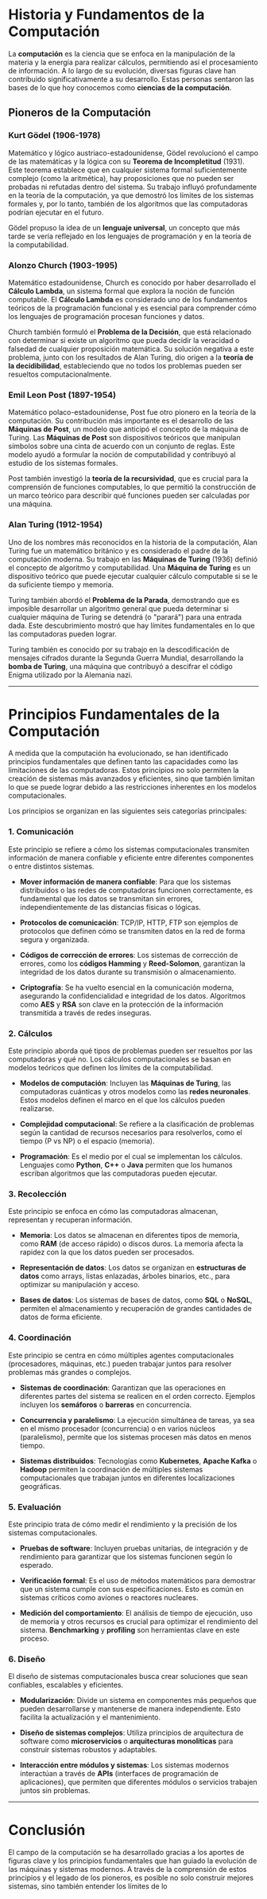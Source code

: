 # Historia y Fundamentos de la Computación

La **computación** es la ciencia que se enfoca en la manipulación de la materia y la energía para realizar cálculos, permitiendo así el procesamiento de información. A lo largo de su evolución, diversas figuras clave han contribuido significativamente a su desarrollo. Estas personas sentaron las bases de lo que hoy conocemos como **ciencias de la computación**.

## Pioneros de la Computación

### Kurt Gödel (1906-1978)
Matemático y lógico austriaco-estadounidense, Gödel revolucionó el campo de las matemáticas y la lógica con su **Teorema de Incompletitud** (1931). Este teorema establece que en cualquier sistema formal suficientemente complejo (como la aritmética), hay proposiciones que no pueden ser probadas ni refutadas dentro del sistema. Su trabajo influyó profundamente en la teoría de la computación, ya que demostró los límites de los sistemas formales y, por lo tanto, también de los algoritmos que las computadoras podrían ejecutar en el futuro.

Gödel propuso la idea de un **lenguaje universal**, un concepto que más tarde se vería reflejado en los lenguajes de programación y en la teoría de la computabilidad.

### Alonzo Church (1903-1995)
Matemático estadounidense, Church es conocido por haber desarrollado el **Cálculo Lambda**, un sistema formal que explora la noción de función computable. El **Cálculo Lambda** es considerado uno de los fundamentos teóricos de la programación funcional y es esencial para comprender cómo los lenguajes de programación procesan funciones y datos.

Church también formuló el **Problema de la Decisión**, que está relacionado con determinar si existe un algoritmo que pueda decidir la veracidad o falsedad de cualquier proposición matemática. Su solución negativa a este problema, junto con los resultados de Alan Turing, dio origen a la **teoría de la decidibilidad**, estableciendo que no todos los problemas pueden ser resueltos computacionalmente.

### Emil Leon Post (1897-1954)
Matemático polaco-estadounidense, Post fue otro pionero en la teoría de la computación. Su contribución más importante es el desarrollo de las **Máquinas de Post**, un modelo que anticipó el concepto de la máquina de Turing. Las **Máquinas de Post** son dispositivos teóricos que manipulan símbolos sobre una cinta de acuerdo con un conjunto de reglas. Este modelo ayudó a formular la noción de computabilidad y contribuyó al estudio de los sistemas formales.

Post también investigó la **teoría de la recursividad**, que es crucial para la comprensión de funciones computables, lo que permitió la construcción de un marco teórico para describir qué funciones pueden ser calculadas por una máquina.

### Alan Turing (1912-1954)
Uno de los nombres más reconocidos en la historia de la computación, Alan Turing fue un matemático británico y es considerado el padre de la computación moderna. Su trabajo en las **Máquinas de Turing** (1936) definió el concepto de algoritmo y computabilidad. Una **Máquina de Turing** es un dispositivo teórico que puede ejecutar cualquier cálculo computable si se le da suficiente tiempo y memoria.

Turing también abordó el **Problema de la Parada**, demostrando que es imposible desarrollar un algoritmo general que pueda determinar si cualquier máquina de Turing se detendrá (o "parará") para una entrada dada. Este descubrimiento mostró que hay límites fundamentales en lo que las computadoras pueden lograr.

Turing también es conocido por su trabajo en la descodificación de mensajes cifrados durante la Segunda Guerra Mundial, desarrollando la **bomba de Turing**, una máquina que contribuyó a descifrar el código Enigma utilizado por la Alemania nazi.

---

# Principios Fundamentales de la Computación

A medida que la computación ha evolucionado, se han identificado principios fundamentales que definen tanto las capacidades como las limitaciones de las computadoras. Estos principios no solo permiten la creación de sistemas más avanzados y eficientes, sino que también limitan lo que se puede lograr debido a las restricciones inherentes en los modelos computacionales.

Los principios se organizan en las siguientes seis categorías principales:

### 1. Comunicación
Este principio se refiere a cómo los sistemas computacionales transmiten información de manera confiable y eficiente entre diferentes componentes o entre distintos sistemas.

- **Mover información de manera confiable**: Para que los sistemas distribuidos o las redes de computadoras funcionen correctamente, es fundamental que los datos se transmitan sin errores, independientemente de las distancias físicas o lógicas.
  
- **Protocolos de comunicación**: TCP/IP, HTTP, FTP son ejemplos de protocolos que definen cómo se transmiten datos en la red de forma segura y organizada.

- **Códigos de corrección de errores**: Los sistemas de corrección de errores, como los **códigos Hamming** y **Reed-Solomon**, garantizan la integridad de los datos durante su transmisión o almacenamiento.

- **Criptografía**: Se ha vuelto esencial en la comunicación moderna, asegurando la confidencialidad e integridad de los datos. Algoritmos como **AES** y **RSA** son clave en la protección de la información transmitida a través de redes inseguras.

### 2. Cálculos
Este principio aborda qué tipos de problemas pueden ser resueltos por las computadoras y qué no. Los cálculos computacionales se basan en modelos teóricos que definen los límites de la computabilidad.

- **Modelos de computación**: Incluyen las **Máquinas de Turing**, las computadoras cuánticas y otros modelos como las **redes neuronales**. Estos modelos definen el marco en el que los cálculos pueden realizarse.

- **Complejidad computacional**: Se refiere a la clasificación de problemas según la cantidad de recursos necesarios para resolverlos, como el tiempo (P vs NP) o el espacio (memoria).

- **Programación**: Es el medio por el cual se implementan los cálculos. Lenguajes como **Python**, **C++** o **Java** permiten que los humanos escriban algoritmos que las computadoras pueden ejecutar.

### 3. Recolección
Este principio se enfoca en cómo las computadoras almacenan, representan y recuperan información.

- **Memoria**: Los datos se almacenan en diferentes tipos de memoria, como **RAM** (de acceso rápido) o discos duros. La memoria afecta la rapidez con la que los datos pueden ser procesados.

- **Representación de datos**: Los datos se organizan en **estructuras de datos** como arrays, listas enlazadas, árboles binarios, etc., para optimizar su manipulación y acceso.

- **Bases de datos**: Los sistemas de bases de datos, como **SQL** o **NoSQL**, permiten el almacenamiento y recuperación de grandes cantidades de datos de forma eficiente.

### 4. Coordinación
Este principio se centra en cómo múltiples agentes computacionales (procesadores, máquinas, etc.) pueden trabajar juntos para resolver problemas más grandes o complejos.

- **Sistemas de coordinación**: Garantizan que las operaciones en diferentes partes del sistema se realicen en el orden correcto. Ejemplos incluyen los **semáforos** o **barreras** en concurrencia.

- **Concurrencia y paralelismo**: La ejecución simultánea de tareas, ya sea en el mismo procesador (concurrencia) o en varios núcleos (paralelismo), permite que los sistemas procesen más datos en menos tiempo.

- **Sistemas distribuidos**: Tecnologías como **Kubernetes**, **Apache Kafka** o **Hadoop** permiten la coordinación de múltiples sistemas computacionales que trabajan juntos en diferentes localizaciones geográficas.

### 5. Evaluación
Este principio trata de cómo medir el rendimiento y la precisión de los sistemas computacionales.

- **Pruebas de software**: Incluyen pruebas unitarias, de integración y de rendimiento para garantizar que los sistemas funcionen según lo esperado.

- **Verificación formal**: Es el uso de métodos matemáticos para demostrar que un sistema cumple con sus especificaciones. Esto es común en sistemas críticos como aviones o reactores nucleares.

- **Medición del comportamiento**: El análisis de tiempo de ejecución, uso de memoria y otros recursos es crucial para optimizar el rendimiento del sistema. **Benchmarking** y **profiling** son herramientas clave en este proceso.

### 6. Diseño
El diseño de sistemas computacionales busca crear soluciones que sean confiables, escalables y eficientes.

- **Modularización**: Divide un sistema en componentes más pequeños que pueden desarrollarse y mantenerse de manera independiente. Esto facilita la actualización y el mantenimiento.

- **Diseño de sistemas complejos**: Utiliza principios de arquitectura de software como **microservicios** o **arquitecturas monolíticas** para construir sistemas robustos y adaptables.

- **Interacción entre módulos y sistemas**: Los sistemas modernos interactúan a través de **APIs** (interfaces de programación de aplicaciones), que permiten que diferentes módulos o servicios trabajen juntos sin problemas.

---

# Conclusión

El campo de la computación se ha desarrollado gracias a los aportes de figuras clave y los principios fundamentales que han guiado la evolución de las máquinas y sistemas modernos. A través de la comprensión de estos principios y el legado de los pioneros, es posible no solo construir mejores sistemas, sino también entender los límites de lo
